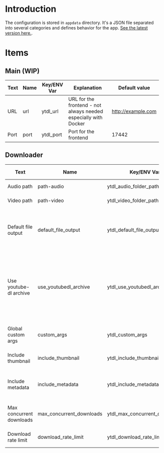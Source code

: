# Introduction

The configuration is stored in `appdata` directory. It's a JSON file separated into several categories and defines behavior for the app. [See the latest version here.](https://github.com/Tzahi12345/YoutubeDL-Material/blob/master/backend/appdata/default.json).

# Items

## Main (WIP)

| Text | Name | Key/ENV Var | Explanation | Default value |
| ----------- | ----------- | ----------- | ----------- | ----------- |
| URL | url | ytdl_url | URL for the frontend - not always needed especially with Docker | http://example.com |
| Port | port | ytdl_port | Port for the frontend | 17442 |

## Downloader

| Text | Name | Key/ENV Var | Explanation | Default value |
| ----------- | ----------- | ----------- | ----------- | ----------- |
| Audio path | path-audio | ytdl_audio_folder_path | Deprecated - not used | "audio" |
| Video path | path-video | ytdl_video_folder_path | Deprecated - not used | "video" |
| Default file output | default_file_output | ytdl_default_file_output | Changes the formatting for file names based on [youtube-dl's output template](https://github.com/ytdl-org/youtube-dl/blob/master/README.md#output-template) | "" |
| Use youtube-dl archive | use_youtubedl_archive | ytdl_use_youtubedl_archive | Creates and uses [archive text files](https://github.com/ytdl-org/youtube-dl/blob/master/README.md#how-do-i-download-only-new-videos-from-a-playlist) to avoid redownloading the same file, and helps track/port already downloaded files | false |
| Global custom args | custom_args | ytdl_custom_args | youtube-dl args that get added to every download | "" |
| Include thumbnail | include_thumbnail | ytdl_include_thumbnail | Downloads thumbnail along with file | true |
| Include metadata | include_metadata | ytdl_include_metadata | Downloads [.info.json files](https://github.com/ytdl-org/youtube-dl#filesystem-options) along with file (highly recommended) | true |
| Max concurrent downloads | max_concurrent_downloads | ytdl_max_concurrent_downloads | Limits the number of simultaneous downloads | 5 |
| Download rate limit | download_rate_limit | ytdl_download_rate_limit | Limits download speed | "" |
